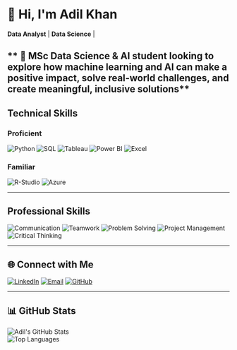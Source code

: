 # 👋 Hi, I'm Adil Khan

**Data Analyst** | **Data Science** |  

** 🌟 MSc Data Science & AI student looking to explore how machine learning and AI can make a positive impact, solve real-world challenges, and create meaningful, inclusive solutions**
---

## Technical Skills

### **Proficient**
![Python](https://img.shields.io/badge/Python-3670A0?style=for-the-badge&logo=python&logoColor=ffdd54)
![SQL](https://img.shields.io/badge/SQL-4479A1?style=for-the-badge&logo=postgresql&logoColor=white)
![Tableau](https://img.shields.io/badge/Tableau-E97627?style=for-the-badge&logo=tableau&logoColor=white)
![Power BI](https://img.shields.io/badge/Power%20BI-F2C811?style=for-the-badge&logo=power-bi&logoColor=black)
![Excel](https://img.shields.io/badge/Microsoft%20Excel-217346?style=for-the-badge&logo=microsoft-excel&logoColor=white)

### **Familiar**
![R-Studio](https://img.shields.io/badge/R-276DC3?style=for-the-badge&logo=r&logoColor=white)
![Azure](https://img.shields.io/badge/Microsoft%20Azure-0089D6?style=for-the-badge&logo=microsoft-azure&logoColor=white)

---

## Professional Skills

![Communication](https://img.shields.io/badge/Communication-5E4A9A?style=for-the-badge)
![Teamwork](https://img.shields.io/badge/Teamwork-F46C45?style=for-the-badge)
![Problem Solving](https://img.shields.io/badge/Problem%20Solving-3C1874?style=for-the-badge)
![Project Management](https://img.shields.io/badge/Project%20Management-1C91E6?style=for-the-badge)
![Critical Thinking](https://img.shields.io/badge/Critical%20Thinking-BF1363?style=for-the-badge)

---

## 🌐 Connect with Me

[![LinkedIn](https://img.shields.io/badge/LinkedIn-0A66C2?style=for-the-badge&logo=linkedin&logoColor=white)](https://www.linkedin.com/in/adilkhan1401/)
[![Email](https://img.shields.io/badge/Email-D14836?style=for-the-badge&logo=gmail&logoColor=white)](mailto:adilk.mfc@gmail.com)
[![GitHub](https://img.shields.io/badge/GitHub-171515?style=for-the-badge&logo=github&logoColor=white)](https://github.com/Adil-14)

---

## 📊 GitHub Stats

![Adil's GitHub Stats](https://github-readme-stats.vercel.app/api?username=Adil-14&show_icons=true&theme=radical)  
![Top Languages](https://github-readme-stats.vercel.app/api/top-langs/?username=Adil-14&layout=compact&theme=radical)
